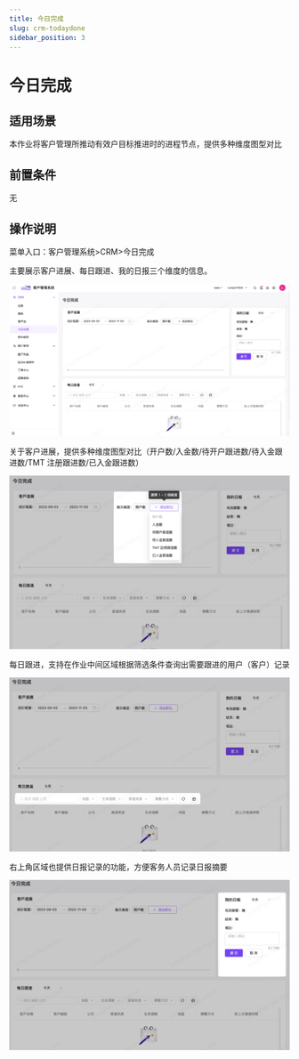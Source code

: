 ```yaml
---
title: 今日完成
slug: crm-todaydone
sidebar_position: 3
---
```



# 今日完成

## 适用场景

本作业将客户管理所推动有效户目标推进时的进程节点，提供多种维度图型对比

## 前置条件

无

## 操作说明

菜单入口：客户管理系统>CRM>今日完成

主要展示客户进展、每日跟进、我的日报三个维度的信息。

<img src="./assets/VwTCbpBdgofbp0xL7nJcP1hBnNT.png"/>

关于客户进展，提供多种维度图型对比（开户数/入金数/待开户跟进数/待入金跟进数/TMT 注册跟进数/已入金跟进数）

<img src="./assets/GWZcbaqtKoSFalxyMKIcVJnbnZg.png"/>

每日跟进，支持在作业中间区域根据筛选条件查询出需要跟进的用户（客户）记录

<img src="./assets/Rs5Xb139oodsV6xbVptce70jnFd.png"/>

右上角区域也提供日报记录的功能，方便客务人员记录日报摘要

<img src="./assets/CR5abixOyoXiUCxWcG7ckw7In9c.png"/>

